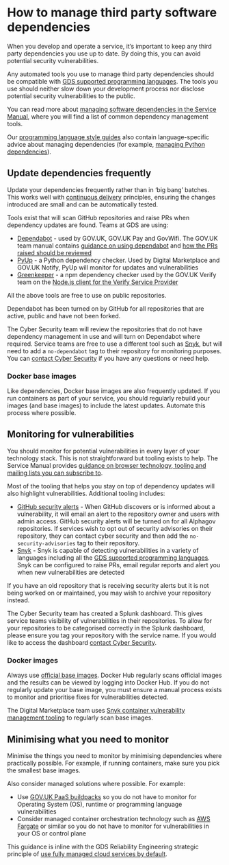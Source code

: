 # How to manage third party software dependencies

When you develop and operate a service, it’s important to keep any third party dependencies you use up to date. By doing this, you can avoid potential security vulnerabilities.

Any automated tools you use to manage third party dependencies should be compatible with [GDS supported programming languages][]. The tools you use should neither slow down your development process nor disclose potential security vulnerabilities to the public.

You can read more about [managing software dependencies in the Service Manual][], where you will find a list of common dependency management tools.

Our [programming language style guides][] also contain language-specific advice about managing dependencies (for example, [managing Python dependencies][]).

## Update dependencies frequently

Update your dependencies frequently rather than in ‘big bang’ batches. This works well with [continuous delivery][] principles, ensuring the changes introduced are small and can be automatically tested.

Tools exist that will scan GitHub repositories and raise PRs when dependency updates are found. Teams at GDS are using:

* [Dependabot][] - used by GOV.UK, GOV.UK Pay and GovWifi. The GOV.UK team manual contains [guidance on using dependabot][] and [how the PRs raised should be reviewed][]
* [PyUp][] - a Python dependency checker. Used by Digital Marketplace and GOV.UK Notify, PyUp will monitor for updates and vulnerabilities
* [Greenkeeper][] - a npm dependency checker used by the GOV.UK Verify team on the [Node.js client for the Verify Service Provider][]

All the above tools are free to use on public repositories.

Dependabot has been turned on by GitHub for all repositories that are active, public and have not been forked.

The Cyber Security team will review the repositories that do not have dependency management in use and will turn on Dependabot where required. Service teams are free to use a different tool such as [Snyk](https://snyk.io/), but will need to add a `no-dependabot` tag to their repository for monitoring purposes. You can [contact Cyber Security](https://gds.slack.com/archives/CCMPJKFDK) if you have any questions or need help.


### Docker base images

Like dependencies, Docker base images are also frequently updated. If you run containers as part of your service, you should regularly rebuild your images (and base images) to include the latest updates. Automate this process where possible.

## Monitoring for vulnerabilities

You should monitor for potential vulnerabilities in every layer of your technology stack. This is not straightforward but tooling exists to help. The Service Manual provides [guidance on browser technology, tooling and mailing lists you can subscribe to][].

Most of the tooling that helps you stay on top of dependency updates will also highlight vulnerabilities. Additional tooling includes:

* [GitHub security alerts][] - When GitHub discovers or is informed about a vulnerability, it will email an alert to the repository owner and users with admin access. GitHub security alerts will be turned on for all Alphagov repositories. If services wish to opt out of security advisories on their repository, they can contact cyber security and then add the `no-security-advisories` tag to their repository.
* [Snyk][] - Snyk is capable of detecting vulnerabilities in a variety of languages including all the [GDS supported programming languages][]. Snyk can be configured to raise PRs, email regular reports and alert you when new vulnerabilities are detected

If you have an old repository that is receiving security alerts but it is not being worked on or maintained, you may wish to archive your repository instead.

The Cyber Security team has created a Splunk dashboard. This gives service teams visibility of vulnerabilities in their repositories. To allow for your repositories to be categorised correctly in the Splunk dashboard, please ensure you tag your repository with the service name. If you would like to access the dashboard [contact Cyber Security](https://gds.slack.com/archives/CCMPJKFDK).

### Docker images

Always use [official base images][]. Docker Hub regularly scans official images and the results can be viewed by logging into Docker Hub. If you do not regularly update your base image, you must ensure a manual process exists to monitor and prioritise fixes for vulnerabilities detected.

The Digital Marketplace team uses [Snyk container vulnerability management tooling][] to regularly scan base images.

## Minimising what you need to monitor

Minimise the things you need to monitor by minimising dependencies where practically possible. For example, if running containers, make sure you pick the smallest base images.

Also consider managed solutions where possible. For example:

* Use [GOV.UK PaaS buildpacks][] so you do not have to monitor for Operating System (OS), runtime or programming language vulnerabilities
* Consider managed container orchestration technology such as [AWS Fargate][] or similar so you do not have to monitor for vulnerabilities in your OS or control plane

This guidance is inline with the GDS Reliability Engineering strategic principle of [use fully managed cloud services by default][].

[GDS supported programming languages]: /software-development/choose-a-programming-language
[managing software dependencies in the Service Manual]: https://www.gov.uk/service-manual/technology/managing-software-dependencies
[programming language style guides]: /software-development/style-guides
[managing Python dependencies]: /software-development/style-guides/python
[Snyk]: https://snyk.io/
[monitor code dependencies]: https://snyk.io/features
[continuous delivery]: /version-control-deployments/continuous-delivery
[Dependabot]: https://dependabot.com/
[guidance on using Dependabot]: https://docs.publishing.service.gov.uk/manual/manage-ruby-dependencies.html
[how the PRs raised should be reviewed]: https://docs.publishing.service.gov.uk/manual/merge-pr.html#dependabot
[PyUp]: https://pyup.io/
[Greenkeeper]: https://greenkeeper.io/
[Node.js client for the Verify Service Provider]: https://github.com/alphagov/passport-verify
[guidance on browser technology, tooling and mailing lists you can subscribe to]: https://www.gov.uk/service-manual/technology/managing-software-dependencies#managing-risks-in-third-party-code
[GitHub security alerts]: https://help.github.com/en/articles/about-security-alerts-for-vulnerable-dependencies
[official base images]: https://docs.docker.com/docker-hub/official_images/
[Snyk container vulnerability management tooling]: https://snyk.io/features/container-vulnerability-management/
[GOV.UK PaaS buildpacks]: https://docs.cloud.service.gov.uk/guidance.html#responsibility-model
[AWS Fargate]: https://aws.amazon.com/fargate/
[use fully managed cloud services by default]: https://reliability-engineering.cloudapps.digital/documentation/strategy-and-principles/re-principles.html#3-use-fully-managed-cloud-services-by-default
